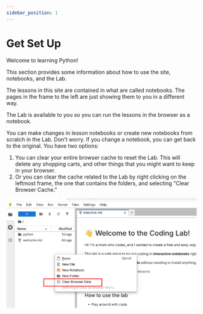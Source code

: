 ```yaml
---
sidebar_position: 1
---
```


# Get Set Up

Welcome to learning Python!

This section provides some information about how to use the site, notebooks, and the Lab.

The lessons in this site are contained in what are called notebooks. The pages in the frame to the left are just showing them to you in a different way.

The Lab is available to you so you can run the lessons in the browser as a notebook.

You can make changes in lesson notebooks or create new notebooks from scratch in the Lab. Don't worry. If you change a notebook, you can get back to the original. You have two options:

1. You can clear your entire browser cache to reset the Lab. This will delete any shopping carts, and other things that you might want to keep in your browser.
1. Or you can clear the cache related to the Lab by right clicking on the leftmost frame, the one that contains the folders, and selecting "Clear Browser Cache."

![A screenshot of what I just described.](/img/clear-browser-data-lab.png)
